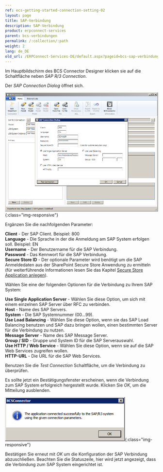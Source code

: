 ```yaml
---
ref: ecs-getting-started-connection-setting-02
layout: page
title: SAP-Verbindung
description: SAP-Verbindung
product: erpconnect-services
parent: bcs-verbindungen
permalink: /:collection/:path
weight: 2
lang: de_DE
old_url: /ERPConnect-Services-DE/default.aspx?pageid=bcs-sap-verbindung
---
```


Im Hauptbildschirm des BCS Connector Designer klicken sie auf die Schaltfläche neben *SAP R/3 Connection*.

Der *SAP Connection Dialog* öffnet sich.

![BCS-Connection-SAP-01](/img/content/BCS-Connection-SAP-01.png){:class="img-responsive"}

Ergänzen Sie die nachfolgenden Parameter:

**Client** - Der SAP Client. Beispiel: 800<br>
**Language** - Die Sprache in der die Anmeldung am SAP System erfolgen soll. Beispiel: EN<br>
**Username** -	Der Benutzername für die SAP Verbindung.<br>
**Password** -	Das Kennwort für die SAP Verbindung.<br>
**Secure Store ID** -	Der optionale Parameter wird benötigt um die SAP Anmeldedaten aus der SharePoint Secure Store Anwendung zu ermitteln (für weiterführende Informationen lesen Sie das Kapitel [Secure Store Application anlegen](../../../ecs-runtime/ecs-konfiguration/ecs-secure-store-application-anlegen)).

Wählen Sie eine der folgenden Optionen für die Verbindung zu Ihrem SAP System:

**Use Single Application Server** -	Wählen Sie diese Option, um sich mit einem einzelnen SAP Server über RFC zu verbinden.<br>
**Host** -	Name des SAP Servers.<br>
**System** -	Die SAP Systemnummer (00…99).<br>
**Use Load Balancing** - Wählen Sie diese Option, wenn sie das SAP Load Balancing benutzen und SAP dazu bringen wollen, einen bestimmten Server für die Verbindung zu nutzen.<br>
**Message Server** - Name des SAP Message Server. <br>
**Group / SID** -	Gruppe und System ID für die SAP Serverauswahl.<br>
**Use HTTP / Web Service** -	Wählen Sie diese Option, wenn sie auf die SAP Web Services zugreifen wollen.<br>
**HTTP-URL** -	Die URL für die SAP Web Services.

Benutzen Sie die *Test Connection* Schaltfläche, um die Verbindung zu überprüfen.

Es sollte jetzt ein Bestätigungsfenster erscheinen, wenn die Verbindung zum SAP System erfolgreich hergestellt wurde. Klicken Sie *OK*, um die Mitteilung ausblenden.

![BCS-Connection-SAP-02](/img/content/BCS-Connection-SAP-02.png){:class="img-responsive"}

Bestätigen Sie erneut mit *OK* um die Konfiguration der SAP Verbindung abzuschließen. Beachten Sie die Statuszeile, hier wird jetzt angezeigt, dass die Verbindung zum SAP System eingerichtet ist.
